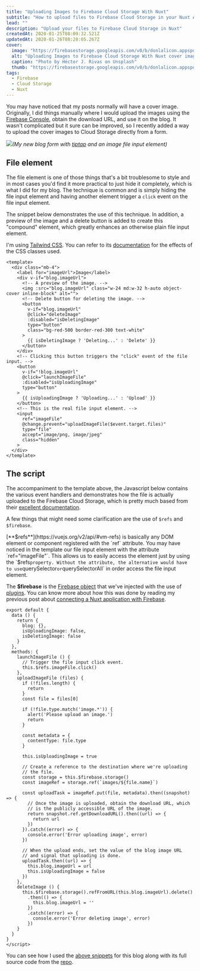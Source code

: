 ```yaml
---
title: "Uploading Images to Firebase Cloud Storage With Nuxt"
subtitle: "How to upload files to Firebase Cloud Storage in your Nuxt Application"
lead: ""
description: "Upload your files to Firebase Cloud Storage in Nuxt"
createdAt: 2020-01-25T08:09:32.521Z
updatedAt: 2020-01-26T08:28:05.267Z
cover: 
  image: "https://firebasestorage.googleapis.com/v0/b/donlalicon.appspot.com/o/images%2Fhector-j-rivas-QNc9tTNHRyI-unsplash.jpg?alt=media&token=f712ef7b-0df8-429b-8a6e-ecb29b3936f0"
  alt: "Uploading Images to Firebase Cloud Storage With Nuxt cover image"
  caption: "Photo by Héctor J. Rivas on Unsplash"
  thumb: "https://firebasestorage.googleapis.com/v0/b/donlalicon.appspot.com/o/images%2Fhector-j-rivas-QNc9tTNHRyI-unsplash_thumb.jpg?alt=media&token=b1a205cd-a659-456f-8783-8096079fe15c"
tags: 
  - Firebase
  - Cloud Storage
  - Nuxt
---
```

You may have noticed that my posts normally will have a cover image. Originally, I did things manually where I would upload the images using the [Firebase Console](https://console.firebase.google.com/), obtain the download URL, and use it on the blog. It wasn't complicated but it sure can be improved, so I recently added a way to upload the cover images to Cloud Storage directly from a form.

![](https://firebasestorage.googleapis.com/v0/b/donlalicon.appspot.com/o/images%2Fblog-form-image-upload.svg?alt=media&token=dfdae6d6-c17b-41c4-9d0f-7875f66b4274)_(My new blog form with_ [_tiptap_](https://tiptap.scrumpy.io/) _and an image file input element)_

File element
------------

The file element is one of those things that's a bit troublesome to style and in most cases you'd find it more practical to just hide it completely, which is what I did for my blog. The technique is common and is simply hiding the file input element and having another element trigger a `click` event on the file input element.

The snippet below demonstrates the use of this technique. In addition, a preview of the image and a delete button is added to create this "compound" element, which greatly enhances an otherwise plain file input element.

I'm using [Tailwind CSS](https://tailwindcss.com/). You can refer to its [documentation](https://tailwindcss.com/docs/utility-first) for the effects of the CSS classes used.

```
<template>
  <div class="mb-4">
    <label for="imageUrl">Image</label>
    <div v-if="blog.imageUrl">
      <!-- A preview of the image. -->
      <img :src="blog.imageUrl" class="w-24 md:w-32 h-auto object-cover inline-block" alt="">
      <!-- Delete button for deleting the image. -->
      <button
        v-if="blog.imageUrl"
        @click="deleteImage"
        :disabled="isDeletingImage"
        type="button"
        class="bg-red-500 border-red-300 text-white"
      >
        {{ isDeletingImage ? 'Deleting...' : 'Delete' }}
      </button>
    </div>
    <!-- Clicking this button triggers the "click" event of the file input. -->
    <button
      v-if="!blog.imageUrl"
      @click="launchImageFile"
      :disabled="isUploadingImage"
      type="button"
    >
      {{ isUploadingImage ? 'Uploading...' : 'Upload' }}
    </button>
    <!-- This is the real file input element. -->
    <input
      ref="imageFile"
      @change.prevent="uploadImageFile($event.target.files)"
      type="file"
      accept="image/png, image/jpeg"
      class="hidden"
    >
  </div>
</template>
```

The script
----------

The accompaniment to the template above, the Javascript below contains the various event handlers and demonstrates how the file is actually uploaded to the Firebase Cloud Storage, which is pretty much based from their [excellent documentation](https://firebase.google.com/docs/storage/web/upload-files).

A few things that might need some clarification are the use of `$refs` and `$firebase`.

[**$refs**](https://vuejs.org/v2/api/#vm-refs) is basically any DOM element or component registered with the `ref` attribute. You may have noticed in the template our file input element with the attribute `ref="imageFile"`. This allows us to easily access the element just by using the `$refs` property. Without the attribute, the alternative would have to use `querySelector` or `querySelectorAll` in order access the file input element.

The **$firebase** is the [Firebase object](https://firebase.google.com/docs/web/setup) that we've injected with the use of [plugins](https://nuxtjs.org/guide/plugins/). You can know more about how this was done by reading my previous post about [connecting a Nuxt application with Firebase](https://donlalicon.dev/blog/connecting-universal-nuxtjs-firebase).

```
export default {
  data () {
    return {
      blog: {},
      isUploadingImage: false,
      isDeletingImage: false
    }
  },
  methods: {
    launchImageFile () {
      // Trigger the file input click event.
      this.$refs.imageFile.click()
    },
    uploadImageFile (files) {
      if (!files.length) {
        return
      }
      const file = files[0]

      if (!file.type.match('image.*')) {
        alert('Please upload an image.')
        return
      }

      const metadata = {
        contentType: file.type
      }

      this.isUploadingImage = true

      // Create a reference to the destination where we're uploading
      // the file.
      const storage = this.$firebase.storage()
      const imageRef = storage.ref(`images/${file.name}`)

      const uploadTask = imageRef.put(file, metadata).then((snapshot) => {
        // Once the image is uploaded, obtain the download URL, which
        // is the publicly accessible URL of the image.
        return snapshot.ref.getDownloadURL().then((url) => {
          return url
        })
      }).catch((error) => {
        console.error('Error uploading image', error)
      })

      // When the upload ends, set the value of the blog image URL
      // and signal that uploading is done.
      uploadTask.then((url) => {
        this.blog.imageUrl = url
        this.isUploadingImage = false
      })
    },
    deleteImage () {
      this.$firebase.storage().refFromURL(this.blog.imageUrl).delete()
        .then(() => {
          this.blog.imageUrl = ''
        })
        .catch((error) => {
          console.error('Error deleting image', error)
        })
    }
  }
}
</script>
```

You can see how I used the [above snippets](https://github.com/angheloko/donlalicon/blob/master/components/BlogForm.vue) for this blog along with its full source code from the [repo](https://github.com/angheloko/donlalicon).